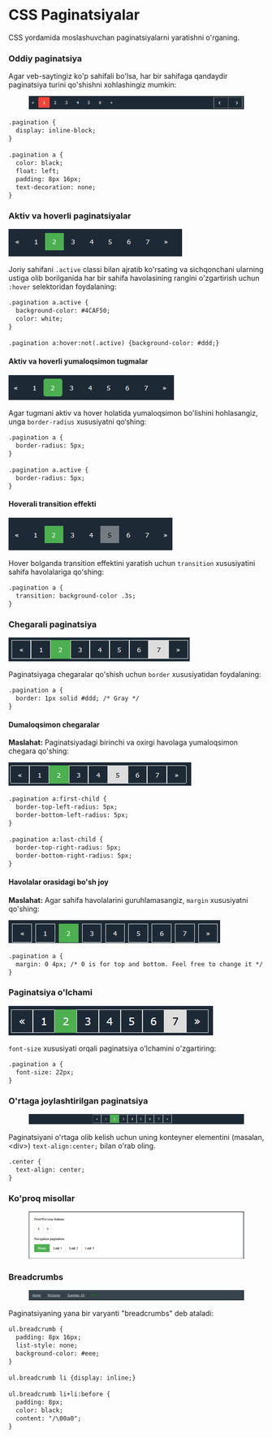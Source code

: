 # CSS Paginatsiyalar

CSS yordamida moslashuvchan paginatsiyalarni yaratishni o'rganing.

### Oddiy paginatsiya

Agar veb-saytingiz ko'p sahifali bo'lsa, har bir sahifaga qandaydir paginatsiya turini qo'shishni xohlashingiz mumkin:

<figure><img src="../../.gitbook/assets/image (383).png" alt=""><figcaption></figcaption></figure>

```
.pagination {
  display: inline-block;
}

.pagination a {
  color: black;
  float: left;
  padding: 8px 16px;
  text-decoration: none;
}
```

### Aktiv va hoverli paginatsiyalar

![](<../../.gitbook/assets/image (420).png>)

Joriy sahifani `.active` classi bilan ajratib ko'rsating va sichqonchani ularning ustiga olib borilganida har bir sahifa havolasining rangini o'zgartirish uchun `:hover` selektoridan foydalaning:

```
.pagination a.active {
  background-color: #4CAF50;
  color: white;
}

.pagination a:hover:not(.active) {background-color: #ddd;}
```

#### Aktiv va hoverli yumaloqsimon tugmalar

![](<../../.gitbook/assets/image (429).png>)

Agar tugmani aktiv va hover holatida yumaloqsimon bo'lishini hohlasangiz, unga `border-radius` xususiyatni qo‘shing:

```
.pagination a {
  border-radius: 5px;
}

.pagination a.active {
  border-radius: 5px;
}
```

#### Hoverali transition effekti

![](<../../.gitbook/assets/image (407).png>)

Hover bolganda transition effektini yaratish uchun `transition` xususiyatini sahifa havolalariga qoʻshing:

```
.pagination a {
  transition: background-color .3s;
}
```

### Chegarali paginatsiya

![](<../../.gitbook/assets/image (340).png>)

Paginatsiyaga chegaralar qo'shish uchun `border` xususiyatidan foydalaning:

```
.pagination a {
  border: 1px solid #ddd; /* Gray */
}
```

#### Dumaloqsimon chegaralar

**Maslahat:** Paginatsiyadagi birinchi va oxirgi havolaga yumaloqsimon chegara qo'shing:

![](<../../.gitbook/assets/image (369).png>)

```
.pagination a:first-child {
  border-top-left-radius: 5px;
  border-bottom-left-radius: 5px;
}

.pagination a:last-child {
  border-top-right-radius: 5px;
  border-bottom-right-radius: 5px;
}
```

#### Havolalar orasidagi bo'sh joy

**Maslahat:** Agar sahifa havolalarini guruhlamasangiz, `margin` xususiyatni qo'shing:

![](<../../.gitbook/assets/image (756).png>)

```
.pagination a {
  margin: 0 4px; /* 0 is for top and bottom. Feel free to change it */
}
```

### Paginatsiya o'lchami

![](<../../.gitbook/assets/image (415).png>)

`font-size` xususiyati orqali paginatsiya o'lchamini o'zgartiring:

```
.pagination a {
  font-size: 22px;
}
```

### O'rtaga joylashtirilgan paginatsiya

<figure><img src="../../.gitbook/assets/image (509).png" alt=""><figcaption></figcaption></figure>

Paginatsiyani o'rtaga olib kelish uchun uning konteyner elementini (masalan, \<div>) `text-align:center;` bilan o'rab oling.

```
.center {
  text-align: center;
}
```

### Ko'proq misollar

<figure><img src="../../.gitbook/assets/image (748).png" alt=""><figcaption></figcaption></figure>

### Breadcrumbs

<figure><img src="../../.gitbook/assets/image (370).png" alt=""><figcaption></figcaption></figure>

Paginatsiyaning yana bir varyanti "breadcrumbs" deb ataladi:

```
ul.breadcrumb {
  padding: 8px 16px;
  list-style: none;
  background-color: #eee;
}

ul.breadcrumb li {display: inline;}

ul.breadcrumb li+li:before {
  padding: 8px;
  color: black;
  content: "/\00a0";
}
```
